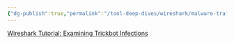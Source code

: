 ```yaml
---
{"dg-publish":true,"permalink":"/tool-deep-dives/wireshark/malware-traffic-analysis/tutorials/2019-09-25-examining-trickbot-infections/","updated":"2024-02-14T11:54:26.000-08:00"}
---
```


[Wireshark Tutorial: Examining Trickbot Infections](https://unit42.paloaltonetworks.com/wireshark-tutorial-examining-trickbot-infections/)